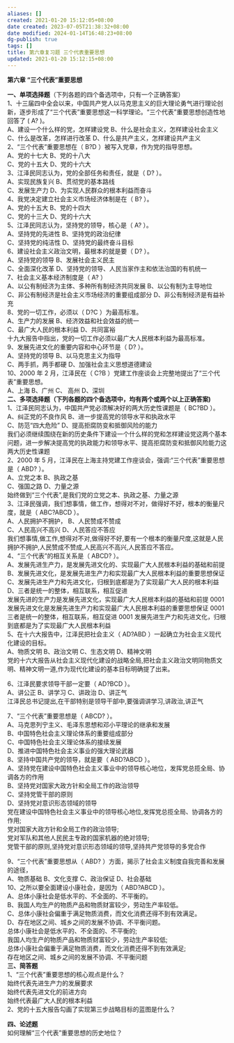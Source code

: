 ```yaml
---
aliases: []
created: 2021-01-20 15:12:05+08:00
date created: 2023-07-05T21:38:32+08:00
date modified: 2024-01-14T16:48:23+08:00
dg-publish: true
tags: []
title: 第六章复习题 三个代表重要思想
updated: 2021-01-20 15:12:15+08:00
---
```


**第六章 “三个代表”重要思想**

**一、单项选择题**（下列各题的四个备选项中，只有一个正确答案）  
1、十三届四中全会以来，中国共产党人以马克思主义的巨大理论勇气进行理论创新，逐步形成了“三个代表”重要思想这一科学理论。“三个代表”重要思想创造性地回答了 ( A? )。  
A、建设一个什么样的党，怎样建设党 B、什么是社会主义，怎样建设社会主义  
C、什么是改革，怎样进行改革 D、什么是共产主义，怎样建设共产主义  
2、“三个代表”重要思想在（ B?D ）被写入党章，作为党的指导思想。  
A、党的十七大 B、党的十八大  
C、党的十五大 D、党的十六大  
3、江泽民同志认为，党的全部任务和责任，就是（ D? ）。  
A、实现民族复兴 B、贯彻党的基本路线  
C、发展生产力 D、为实现人民群众的根本利益而奋斗  
4、我党决定建立社会主义市场经济体制是在（ B? ）。  
A、党的十五大 B、党的十四大  
C、党的十三大 D、党的十六大  
5、江泽民同志认为，坚持党的领导，核心是（ A? ）。  
A、坚持党的先进性 B、坚持党的政治纪律  
C、坚持党的纯洁性 D、坚持党的最终奋斗目标  
6、建设社会主义政治文明，最根本的就是要（ D? ）。  
A、坚持党的领导 B、发展社会主义民主  
C、全面深化改革 D、坚持党的领导、人民当家作主和依法治国的有机统一  
7、社会主义基本经济制度是（ A? ）  
A、以公有制经济为主体、多种所有制经济共同发展 B、以公有制为主导地位  
C、非公有制经济是社会主义市场经济的重要组成部分 D、非公有制经济是有益补充  
8、党的一切工作，必须以（ D?C ）为最高标准。  
A、生产力的发展 B、经济效益和社会效益的统一  
C、最广大人民的根本利益 D、共同富裕  
十九大报告中指出，党的一切工作必须以最广大人民根本利益为最高标准。  
9、发展先进文化的重要内容和中心环节是（ D? ）。  
A、坚持党的领导 B、以马克思主义为指导  
C、两手抓，两手都硬 D、加强社会主义思想道德建设  
10、2000 年 2 月，江泽民在（ C?B ）党建工作座谈会上完整地提出了“三个代表”重要思想。  
A、上海 B、广州 C、 高州 D、深圳  
**二、多项选择题（下列各题的四个备选项中，均有两个或两个以上正确答案)**  
1、江泽民同志认为，中国共产党必须解决好的两大历史性课题是（ BC?BD ）。  
A、纠正党的不良作风 B、进一步提高党的领导水平和执政水平  
C、防范“四大危险” D、提高拒腐防变和抵御风险的能力  
我们必须继续围绕在新的历史条件下建设一个什么样的党和怎样建设党这两个基本问题，进一步解决提高党的执政能力和领导水平、提高拒腐防变和抵御风险能力这两大历史性课题  
2、2000 年 5 月，江泽民在上海主持党建工作座谈会，强调:“三个代表”重要思想是（ ABD? ）。  
A、立党之本 B、执政之基  
C、强国之路 D、力量之源  
始终做到“三个代表”,是我们党的立党之本、执政之基、力量之源  
3、江泽民强调，我们想事情，做工作，想得对不对，做得好不好，根本的衡量尺度，就是（ ABC?ABCD ）。  
A、人民拥护不拥护， B、人民赞成不赞成  
C、人民高兴不高兴 D、人民答应不答应  
我们想事情,做工作,想得对不对,做得好不好,要有一个根本的衡量尺度,这就是人民拥护不拥护,人民赞成不赞成,人民高兴不高兴,人民答应不答应。  
4、“三个代表”的相互关系是（ ABCD? ）。  
A、发展先进生产力，是发展先进文化的、实现最广大人民根本利益的基础和前提  
B、发展先进文化，是发展先进生产力和实现最广大人民根本利益的重要思想保证  
C、发展先进生产力和先进文化，归根到底都是为了实现最广大人民的根本利益  
D、三者是统一的整体，相互联系，相互促进  
发展先进的生产力是发展先进文化，实现最广大人民根本利益的基础和前提 0001 发展先进文化是发展先进生产力和实现最广大人民根本利益的重要思想保证 0001 三者是统一的整体，相互联系，相互促进 0001 发展先进生产力和先进文化，归根到底都是为了实现最广大人民根本利益  
5、在十六大报告中，江泽民把社会主义（ AD?ABD ）一起确立为社会主义现代化建设的目标。  
A、物质文明 B、政治文明 C、生态文明 D、精神文明  
党的十六大报告从社会主义现代化建设的战略全局,把社会主义政治文明同物质文明、精神文明一道,作为现代化建设的基本目标明确提了出来。

6、江泽民要求领导干部一定要（ AD?BCD ）。  
A、讲公正 B、讲学习 C、讲政治 D、讲正气  
江泽民总书记提出,在干部特别是领导干部中,要强调讲学习,讲政治,讲正气

7、“三个代表”重要思想是（ ABCD? ）。  
A、马克思列宁主义、毛泽东思想和邓小平理论的继承和发展  
B、中国特色社会主义理论体系的重要组成部分  
C、中国特色社会主义理论体系的接续发展  
D、推进中国特色社会主义事业的强大理论武器  
8、坚持中国共产党的领导，就是要（ ABD?ABCD ）。  
A、坚持党在建设中国特色社会主义事业中的领导核心地位，发挥党总揽全局、协调各方的作用  
B、坚持党对国家大政方针和全局工作的政治领导  
C、坚持党管干部的原则  
D、坚持党对意识形态领域的领导  
党在建设中国特色社会主义事业中的领导核心地位,发挥党总揽全局、协调各方的作用;  
党对国家大政方针和全局工作的政治领导;  
党对军队和其他人民民主专政的国家机器的绝对领导;  
党管干部的原则,坚持党对意识形态领域的领导,坚持共产党领导的多党合作

9、“三个代表”重要思想从（ ABD? ）方面，揭示了社会主义制度自我完善和发展的途径，  
A、物质基础 B、文化支撑 C、政治保证 D、社会基础  
10、之所以要全面建设小康社会，是因为（ ABD?ABCD ）。  
A、总体小康社会是低水平的、不全面的、不平衡的。  
B、我国人均生产的物质产品和物质财富较少，劳动生产率较低。  
C、总体小康社会偏重于满足物质消费，而文化消费还得不到有效满足。  
D、存在地区之间、城乡之间的发展不协调、不平衡问题。  
总体小康社会是低水平的、不全面的、不平衡的;  
我国人均生产的物质产品和物质财富较少，劳动生产率较低;  
总体小康社会偏重于满足物质消费，而文化消费还得不到有效满足;  
存在地区之间、城乡之间的发展不协调、不平衡问题  
**三、简答题**  
1、“三个代表”重要思想的核心观点是什么？  
始终代表先进生产力的发展要求  
始终代表先进文化的前进方向  
始终代表最广大人民的根本利益  
2、党的十五大报告勾画了实现第三步战略目标的蓝图是什么？

**四、论述题**  
如何理解“三个代表”重要思想的历史地位？